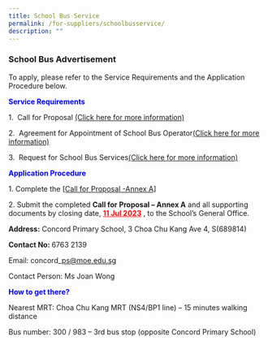```yaml
---
title: School Bus Service
permalink: /for-suppliers/schoolbusservice/
description: ""
---
```

<h3>School Bus Advertisement</h3>

To apply, please refer to the Service Requirements and the Application Procedure below.

<b style="color:blue">Service Requirements</b>

1.&nbsp;&nbsp;Call for Proposal <a href="/files/attachment%201%20call%20for%20proposals%20by%20concord%20ps%20(version%20june%202023).pdf" target="_blank" rel="noopener noreferrer">(Click here for more information)</a><br>

2.&nbsp;&nbsp;Agreement for Appointment of School Bus Operator<a href="/files/attachment%201%20call%20for%20proposals%20by%20concord%20ps%20(version%20june%202023).pdf" target="_blank" rel="noopener noreferrer">(Click here for more information)</a><br>

3.&nbsp;&nbsp;Request for School Bus Services<a href="/files/attachment%203%20request%20for%20school%20bus%20services%20(version%20june%202023).pdf" target="_blank" rel="noopener noreferrer">(Click here for more information)</a><br>

<b style="color:blue">Application Procedure</b>

1\. Complete the <a href="/files/application%20procedure_complete%20the%20call%20for%20proposal%20-%20annex%20a%20(version%20june%202023).pdf" target="_blank" rel="noopener noreferrer">[Call for Proposal -Annex A]</a><br>

2\. Submit the completed <b>Call for Proposal – Annex A</b> and all supporting documents by closing date, <b style="color:red"><u>11 Jul 2023</u></b> , to the School’s General Office.

<b>Address:</b> Concord Primary School, 3 Choa Chu Kang Ave 4, S(689814)

<b>Contact No: </b>6763 2139

Email: concord\_ps@moe.edu.sg

Contact Person: Ms Joan Wong&nbsp;

<b style="color:blue">How to get there?</b>

Nearest MRT: Choa Chu Kang MRT (NS4/BP1 line) – 15 minutes walking distance

Bus number: 300 / 983 – 3rd bus stop (opposite Concord Primary School)